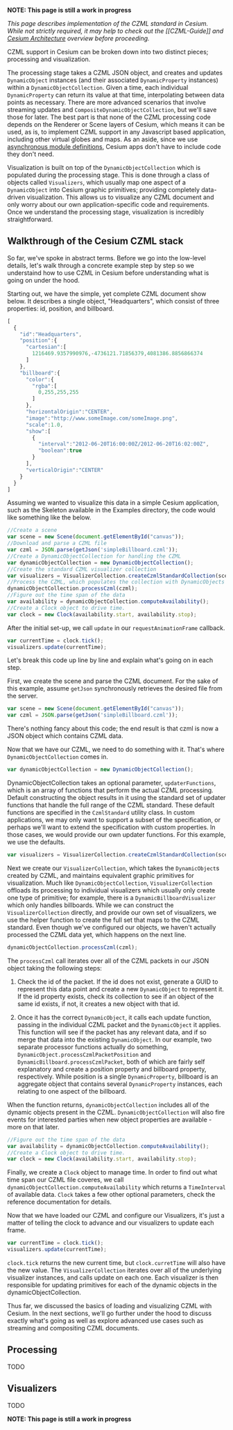 **NOTE: This page is still a work in progress**

_This page describes implementation of the CZML standard in Cesium.  While not strictly required, it may help to check out the [[CZML-Guide]] and [Cesium Architecture](https://github.com/AnalyticalGraphicsInc/cesium/wiki/Architecture) overview before proceeding._

CZML support in Cesium can be broken down into two distinct pieces; processing and visualization.

The processing stage takes a CZML JSON object, and creates and updates `DynamicObject` instances (and their associated `DynamicProperty` instances) within a `DynamicObjectCollection`.  Given a time, each individual `DynamicProperty` can return its value at that time, interpolating between data points as necessary.  There are more advanced scenarios that involve streaming updates and `CompositeDynamicObjectCollection`, but we'll save those for later.  The best part is that none of the CZML processing code depends on the Renderer or Scene layers of Cesium, which means it can be used, as is, to implement CZML support in any Javascript based application, including other virtual globes and maps.  As an aside, since we use [asynchronous module definitions](http://requirejs.org/), Cesium apps don't have to include code they don't need.

Visualization is built on top of the `DynamicObjectCollection` which is populated during the processing stage.  This is done through a class of objects called `Visualizers`, which usually map one aspect of a `DynamicObject` into Cesium graphic primitives; providing completely data-driven visualization.  This allows us to visualize any CZML document and only worry about our own application-specific code and requirements.  Once we understand the processing stage, visualization is incredibly straightforward.

## Walkthrough of the Cesium CZML stack

So far, we've spoke in abstract terms.  Before we go into the low-level details, let's walk through a concrete example step by step so we understaind how to use CZML in Cesium before understanding what is going on under the hood.

Starting out, we have the simple, yet complete CZML document show below.  It describes a single object, "Headquarters", which consist of three properties: id, position, and billboard.

```javascript
[
  {
    "id":"Headquarters",
    "position":{
      "cartesian":[
        1216469.9357990976,-4736121.71856379,4081386.8856866374
      ]
    },
    "billboard":{
      "color":{
        "rgba":[
          0,255,255,255
        ]
      },
      "horizontalOrigin":"CENTER",
      "image":"http://www.someImage.com/someImage.png",
      "scale":1.0,
      "show":[
        {
          "interval":"2012-06-20T16:00:00Z/2012-06-20T16:02:00Z",
          "boolean":true
        }
      ],
      "verticalOrigin":"CENTER"
    }
  }
]
```

Assuming we wanted to visualize this data in a simple Cesium application, such as the Skeleton available in the Examples directory, the code would like something like the below.

```javascript
//Create a scene
var scene = new Scene(document.getElementById("canvas"));
//Download and parse a CZML file
var czml = JSON.parse(getJson('simpleBillboard.czml'));
//Create a DynamicObjectCollection for handling the CZML
var dynamicObjectCollection = new DynamicObjectCollection();
//Create the standard CZML visualizer collection
var visualizers = VisualizerCollection.createCzmlStandardCollection(scene, dynamicObjectCollection);
//Process the CZML, which populates the collection with DynamicObjects
dynamicObjectCollection.processCzml(czml);
//Figure out the time span of the data
var availability = dynamicObjectCollection.computeAvailability();
//Create a Clock object to drive time.
var clock = new Clock(availability.start, availability.stop);
```

After the initial set-up, we call `update` in our `requestAnimationFrame` callback.

```javascript
var currentTime = clock.tick();
visualizers.update(currentTime);
```

Let's break this code up line by line and explain what's going on in each step.

First, we create the scene and parse the CZML document.  For the sake of this example, assume `getJson` synchronously retrieves the desired file from the server.

```javascript
var scene = new Scene(document.getElementById("canvas"));
var czml = JSON.parse(getJson('simpleBillboard.czml'));
```
There's nothing fancy about this code; the end result is that czml is now a JSON object which contains CZML data.

Now that we have our CZML, we need to do something with it.  That's where `DynamicObjectCollection` comes in.

```javascript
var dynamicObjectCollection = new DynamicObjectCollection();
```
DynamicObjectCollection takes an optional parameter, `updaterFunctions`, which is an array of functions that perform the actual CZML processing.  Default constructing the object results in it using the standard set of updater functions that handle the full range of the CZML standard.  These default functions are specified in the `CzmlStandard` utility class.  In custom applications, we may only want to support a subset of the specification, or perhaps we'll want to extend the specification with custom properties.  In those cases, we would provide our own updater functions.  For this example, we use the defaults.

```javascript
var visualizers = VisualizerCollection.createCzmlStandardCollection(scene, dynamicObjectCollection);
```
Next we create our `VisualizerCollection`, which takes the `DynamicObject`s created by CZML, and maintains equivalent graphic primitives for visualization.  Much like `DynamicObjectCollection`, `VisualizerCollection` offloads its processing to individual visualizers which usually only create one type of primitive; for example, there is a `DynamicBillboardVisualizer` which only handles billboards.  While we can construct the `VisualizerCollection` directly, and provide our own set of visualizers, we use the helper function to create the full set that maps to the CZML standard.  Even though we've configured our objects, we haven't actually processed the CZML data yet, which happens on the next line.

```javascript
dynamicObjectCollection.processCzml(czml);
```

The `processCzml` call iterates over all of the CZML packets in our JSON object taking the following steps:

1. Check the id of the packet.  If the id does not exist, generate a GUID to represent this data point and create a new `DynamicObject` to represent it.  If the id property exists, check its collection to see if an object of the same id exists, if not, it creates a new object with that id.

2. Once it has the correct `DynamicObject`, it calls each update function, passing in the individual CZML packet and the `DynamicObject` it applies.  This function will see if the packet has any relevant data, and if so merge that data into the existing `DynamicObject`.  In our example, two separate processor functions actually do something, `DynamicObject.processCzmlPacketPosition` and `DynamicBillboard.processCzmlPacket`, both of which are fairly self explanatory and create a position property and billboard property, respectively.  While position is a single `DynamicProperty`, billboard is an aggregate object that contains several `DynamicProperty` instances, each relating to one aspect of the billboard.

When the function returns, `dynamicObjectCollection` includes all of the dynamic objects present in the CZML.  `DynamicObjectCollection` will also fire events for interested parties when new object properties are available - more on that later.


```javascript
//Figure out the time span of the data
var availability = dynamicObjectCollection.computeAvailability();
//Create a Clock object to drive time.
var clock = new Clock(availability.start, availability.stop);
```

Finally, we create a `Clock` object to manage time.  In order to find out what time span our CZML file coveres, we call `dynamicObjectCollection.computeAvailability` which returns a `TimeInterval` of available data.  `Clock` takes a few other optional parameters, check the reference documentation for details.

Now that we have loaded our CZML and configure our Visualizers, it's just a matter of telling the clock to advance and our visualizers to update each frame.

```javascript
var currentTime = clock.tick();
visualizers.update(currentTime);
```
`clock.tick` returns the new current time, but `clock.curretTime` will also have the new value.  The `VisualizerCollection` iterates over all of the underlying visualizer instances, and calls update on each one.  Each visualizer is then responsible for updating primitives for each of the dynamic objects in the dynamicObjectCollection.

Thus far, we discussed the basics of loading and visualizing CZML with Cesium.  In the next sections, we'll go further under the hood to discuss exactly what's going as well as explore advanced use cases such as streaming and compositing CZML documents.

## Processing

TODO

## Visualizers

TODO

**NOTE: This page is still a work in progress**